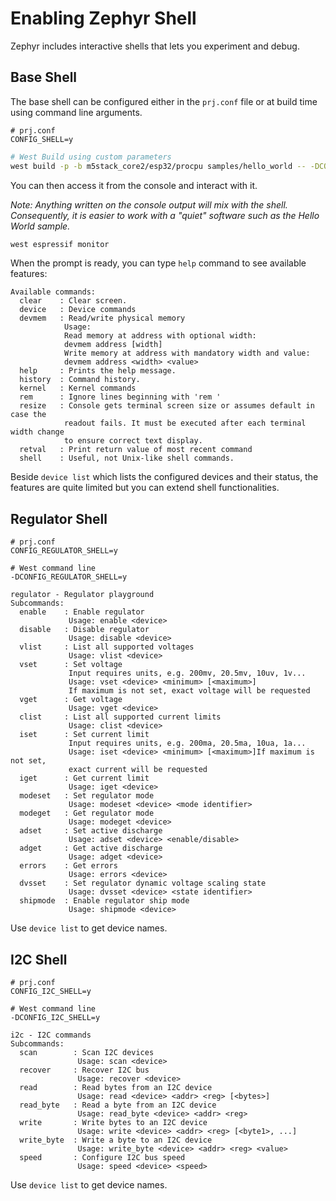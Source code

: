# Enabling Zephyr Shell

Zephyr includes interactive shells that lets you experiment and debug.

## Base Shell
The base shell can be configured either in the `prj.conf` file or at build time using command line arguments.

```text
# prj.conf
CONFIG_SHELL=y
```

```bash
# West Build using custom parameters
west build -p -b m5stack_core2/esp32/procpu samples/hello_world -- -DCONFIG_SHELL=y
```

You can then access it from the console and interact with it.

*Note: Anything written on the console output will mix with the shell. Consequently, it is easier to work with a "quiet" software such as the Hello World sample.*

```bash
west espressif monitor
```

When the prompt is ready, you can type `help` command to see available features:

```text
Available commands:
  clear    : Clear screen.
  device   : Device commands
  devmem   : Read/write physical memory
            Usage:
            Read memory at address with optional width:
            devmem address [width]
            Write memory at address with mandatory width and value:
            devmem address <width> <value>
  help     : Prints the help message.
  history  : Command history.
  kernel   : Kernel commands
  rem      : Ignore lines beginning with 'rem '
  resize   : Console gets terminal screen size or assumes default in case the
            readout fails. It must be executed after each terminal width change
            to ensure correct text display.
  retval   : Print return value of most recent command
  shell    : Useful, not Unix-like shell commands.

```

Beside `device list` which lists the configured devices and their status, the features are quite limited but you can extend shell functionalities.

## Regulator Shell

```text
# prj.conf
CONFIG_REGULATOR_SHELL=y

# West command line
-DCONFIG_REGULATOR_SHELL=y
```

```text
regulator - Regulator playground
Subcommands:
  enable    : Enable regulator
             Usage: enable <device>
  disable   : Disable regulator
             Usage: disable <device>
  vlist     : List all supported voltages
             Usage: vlist <device>
  vset      : Set voltage
             Input requires units, e.g. 200mv, 20.5mv, 10uv, 1v...
             Usage: vset <device> <minimum> [<maximum>]
             If maximum is not set, exact voltage will be requested
  vget      : Get voltage
             Usage: vget <device>
  clist     : List all supported current limits
             Usage: clist <device>
  iset      : Set current limit
             Input requires units, e.g. 200ma, 20.5ma, 10ua, 1a...
             Usage: iset <device> <minimum> [<maximum>]If maximum is not set,
             exact current will be requested
  iget      : Get current limit
             Usage: iget <device>
  modeset   : Set regulator mode
             Usage: modeset <device> <mode identifier>
  modeget   : Get regulator mode
             Usage: modeget <device>
  adset     : Set active discharge
             Usage: adset <device> <enable/disable>
  adget     : Get active discharge
             Usage: adget <device>
  errors    : Get errors
             Usage: errors <device>
  dvsset    : Set regulator dynamic voltage scaling state
             Usage: dvsset <device> <state identifier>
  shipmode  : Enable regulator ship mode
             Usage: shipmode <device>
```

Use `device list` to get device names.

## I2C Shell

```text
# prj.conf
CONFIG_I2C_SHELL=y

# West command line
-DCONFIG_I2C_SHELL=y
```

```text
i2c - I2C commands
Subcommands:
  scan        : Scan I2C devices
               Usage: scan <device>
  recover     : Recover I2C bus
               Usage: recover <device>
  read        : Read bytes from an I2C device
               Usage: read <device> <addr> <reg> [<bytes>]
  read_byte   : Read a byte from an I2C device
               Usage: read_byte <device> <addr> <reg>
  write       : Write bytes to an I2C device
               Usage: write <device> <addr> <reg> [<byte1>, ...]
  write_byte  : Write a byte to an I2C device
               Usage: write_byte <device> <addr> <reg> <value>
  speed       : Configure I2C bus speed
               Usage: speed <device> <speed>
```

Use `device list` to get device names.
